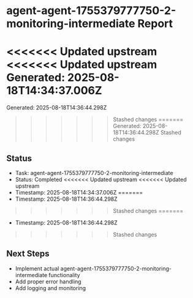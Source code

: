 # agent-agent-1755379777750-2-monitoring-intermediate Report

<<<<<<< Updated upstream
<<<<<<< Updated upstream
Generated: 2025-08-18T14:34:37.006Z
=======
Generated: 2025-08-18T14:36:44.298Z
>>>>>>> Stashed changes
=======
Generated: 2025-08-18T14:36:44.298Z
>>>>>>> Stashed changes

## Status
- Task: agent-agent-1755379777750-2-monitoring-intermediate
- Status: Completed
<<<<<<< Updated upstream
<<<<<<< Updated upstream
- Timestamp: 2025-08-18T14:34:37.006Z
=======
- Timestamp: 2025-08-18T14:36:44.298Z
>>>>>>> Stashed changes
=======
- Timestamp: 2025-08-18T14:36:44.298Z
>>>>>>> Stashed changes

## Next Steps
- Implement actual agent-agent-1755379777750-2-monitoring-intermediate functionality
- Add proper error handling
- Add logging and monitoring
